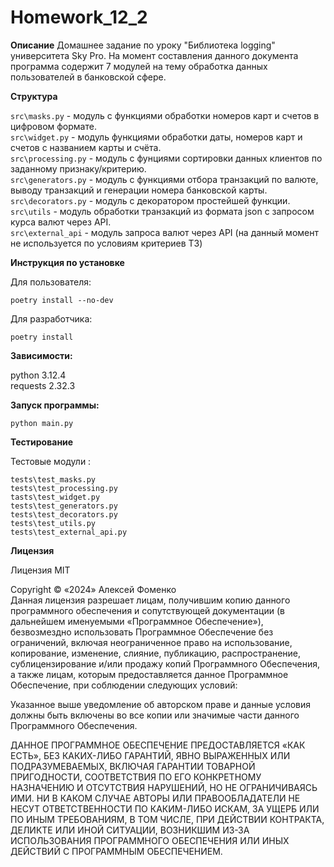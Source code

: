 # Homework_12_2

**Описание**
Домашнее задание по уроку "Библиотека logging" университета Sky Pro.
На момент составления данного документа программа содержит 7 модулей на тему обработка данных пользователей в банковской сфере.


**Структура**

 `src\masks.py` - модуль с функциями обработки номеров карт и счетов в цифровом формате.  
 `src\widget.py` - модуль функциями обработки даты, номеров карт и счетов с названием карты и счёта.  
 `src\processing.py` - модуль с фунциями сортировки данных клиентов по заданному признаку/критерию.  
 `src\generators.py` - модуль с функциями отбора транзакций по валюте, выводу транзакций и генерации номера банковской карты.  
 `src\decorators.py` - модуль с декоратором простейшей функции.  
 `src\utils` - модуль обработки транзакций из формата json с запросом курса валют через API.  
 `src\external_api` - модуль запроса валют через API (на данный момент не используется по условиям критериев ТЗ)  

**Инструкция по установке**

Для пользователя:

`poetry install --no-dev`

Для разработчика:

`poetry install`

**Зависимости:**

 python 3.12.4  
 requests 2.32.3

**Запуск программы:**

`python main.py`

**Тестирование**

 Тестовые модули :

  `tests\test_masks.py`  
  `tests\test_processing.py`  
  `tasts\test_widget.py`  
  `tests\test_generators.py`  
  `tests\test_decorators.py`  
  `tests\test_utils.py`  
  `tests\test_external_api.py`
  

**Лицензия**

Лицензия MIT

Copyright © «2024» Алексей Фоменко  
Данная лицензия разрешает лицам, получившим копию данного программного обеспечения и сопутствующей документации (в дальнейшем именуемыми «Программное Обеспечение»), безвозмездно использовать Программное Обеспечение без ограничений, включая неограниченное право на использование, копирование, изменение, слияние, публикацию, распространение, сублицензирование и/или продажу копий Программного Обеспечения, а также лицам, которым предоставляется данное Программное Обеспечение, при соблюдении следующих условий:

Указанное выше уведомление об авторском праве и данные условия должны быть включены во все копии или значимые части данного Программного Обеспечения.

ДАННОЕ ПРОГРАММНОЕ ОБЕСПЕЧЕНИЕ ПРЕДОСТАВЛЯЕТСЯ «КАК ЕСТЬ», БЕЗ КАКИХ-ЛИБО ГАРАНТИЙ, ЯВНО ВЫРАЖЕННЫХ ИЛИ ПОДРАЗУМЕВАЕМЫХ, ВКЛЮЧАЯ ГАРАНТИИ ТОВАРНОЙ ПРИГОДНОСТИ, СООТВЕТСТВИЯ ПО ЕГО КОНКРЕТНОМУ НАЗНАЧЕНИЮ И ОТСУТСТВИЯ НАРУШЕНИЙ, НО НЕ ОГРАНИЧИВАЯСЬ ИМИ. НИ В КАКОМ СЛУЧАЕ АВТОРЫ ИЛИ ПРАВООБЛАДАТЕЛИ НЕ НЕСУТ ОТВЕТСТВЕННОСТИ ПО КАКИМ-ЛИБО ИСКАМ, ЗА УЩЕРБ ИЛИ ПО ИНЫМ ТРЕБОВАНИЯМ, В ТОМ ЧИСЛЕ, ПРИ ДЕЙСТВИИ КОНТРАКТА, ДЕЛИКТЕ ИЛИ ИНОЙ СИТУАЦИИ, ВОЗНИКШИМ ИЗ-ЗА ИСПОЛЬЗОВАНИЯ ПРОГРАММНОГО ОБЕСПЕЧЕНИЯ ИЛИ ИНЫХ ДЕЙСТВИЙ С ПРОГРАММНЫМ ОБЕСПЕЧЕНИЕМ.
